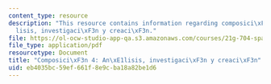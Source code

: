 ```yaml
---
content_type: resource
description: "This resource contains information regarding composici\xF3n 4: An\xE1\
  lisis, investigaci\xF3n y creaci\xF3n."
file: https://ol-ocw-studio-app-qa.s3.amazonaws.com/courses/21g-704-spanish-iv-spring-2005/eb4035bc59ef661f8e9cba18a82be1d6_MIT21G_704S05_composition4.pdf
file_type: application/pdf
resourcetype: Document
title: "Composici\xF3n 4: An\xE1lisis, investigaci\xF3n y creaci\xF3n"
uid: eb4035bc-59ef-661f-8e9c-ba18a82be1d6
---
```

